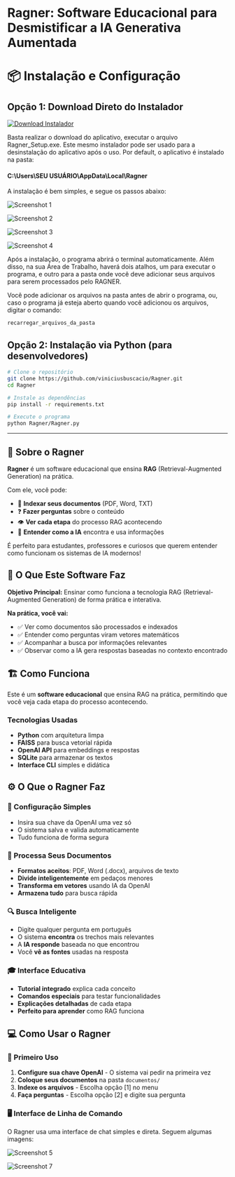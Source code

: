 # Ragner: Software Educacional para Desmistificar a IA Generativa Aumentada 

# 📦 Instalação e Configuração


## Opção 1: Download Direto do Instalador

[![Download Instalador](https://img.shields.io/badge/Download-Ragner_Setup.exe-blue?style=for-the-badge&logo=windows)](installer/Ragner_Setup.exe)

Basta realizar o download do aplicativo, executar o arquivo Ragner_Setup.exe. Este mesmo instalador pode ser usado para a desinstalação do aplicativo após o uso. Por default, o aplicativo é instalado na pasta:
#### C:\Users\SEU USUÁRIO\AppData\Local\Ragner

A instalação é bem simples, e segue os passos abaixo:


![Screenshot 1](installer/screenshots/01.png)

![Screenshot 2](installer/screenshots/02.png)

![Screenshot 3](installer/screenshots/03.png)

![Screenshot 4](installer/screenshots/04.png)

Após a instalação, o programa abrirá o terminal automaticamente. Além disso, na sua Área de Trabalho, haverá dois atalhos, um para executar o programa, e outro para a pasta onde você deve adicionar seus arquivos para serem processados pelo RAGNER.

Você pode adicionar os arquivos na pasta antes de abrir o programa, ou, caso o programa já esteja aberto quando você adicionou os arquivos, digitar o comando:

```bash
recarregar_arquivos_da_pasta
```

## Opção 2: Instalação via Python (para desenvolvedores)

```bash
# Clone o repositório
git clone https://github.com/viniciusbuscacio/Ragner.git
cd Ragner

# Instale as dependências
pip install -r requirements.txt

# Execute o programa
python Ragner/Ragner.py
```

---

## 📖 Sobre o Ragner

**Ragner** é um software educacional que ensina **RAG** (Retrieval-Augmented Generation) na prática.

Com ele, você pode:
- 📄 **Indexar seus documentos** (PDF, Word, TXT)
- ❓ **Fazer perguntas** sobre o conteúdo
- 👁️ **Ver cada etapa** do processo RAG acontecendo
- 🧠 **Entender como a IA** encontra e usa informações

É perfeito para estudantes, professores e curiosos que querem entender como funcionam os sistemas de IA modernos!

## 🎯 O Que Este Software Faz

**Objetivo Principal:** Ensinar como funciona a tecnologia RAG (Retrieval-Augmented Generation) de forma prática e interativa.

**Na prática, você vai:**
- ✅ Ver como documentos são processados e indexados
- ✅ Entender como perguntas viram vetores matemáticos
- ✅ Acompanhar a busca por informações relevantes
- ✅ Observar como a IA gera respostas baseadas no contexto encontrado

## 🏗️ Como Funciona

Este é um **software educacional** que ensina RAG na prática, permitindo que você veja cada etapa do processo acontecendo.

### Tecnologias Usadas
- **Python** com arquitetura limpa
- **FAISS** para busca vetorial rápida
- **OpenAI API** para embeddings e respostas
- **SQLite** para armazenar os textos
- **Interface CLI** simples e didática

## ⚙️ O Que o Ragner Faz

### 🔑 Configuração Simples
- Insira sua chave da OpenAI uma vez só
- O sistema salva e valida automaticamente
- Tudo funciona de forma segura

### 📄 Processa Seus Documentos
- **Formatos aceitos**: PDF, Word (.docx), arquivos de texto
- **Divide inteligentemente** em pedaços menores
- **Transforma em vetores** usando IA da OpenAI
- **Armazena tudo** para busca rápida

### 🔍 Busca Inteligente
- Digite qualquer pergunta em português
- O sistema **encontra** os trechos mais relevantes
- A **IA responde** baseada no que encontrou
- Você **vê as fontes** usadas na resposta

### 🎓 Interface Educativa
- **Tutorial integrado** explica cada conceito
- **Comandos especiais** para testar funcionalidades
- **Explicações detalhadas** de cada etapa
- **Perfeito para aprender** como RAG funciona

## 💻 Como Usar o Ragner

### 🎯 Primeiro Uso
1. **Configure sua chave OpenAI** - O sistema vai pedir na primeira vez
2. **Coloque seus documentos** na pasta `documentos/` 
3. **Indexe os arquivos** - Escolha opção [1] no menu
4. **Faça perguntas** - Escolha opção [2] e digite sua pergunta

### 🖥️ Interface de Linha de Comando
O Ragner usa uma interface de chat simples e direta. Seguem algumas imagens:

![Screenshot 5](installer/screenshots/05.png)

![Screenshot 7](installer/screenshots/07.png)
